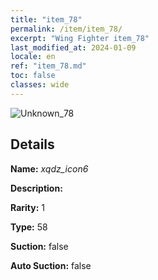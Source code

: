```yaml
---
title: "item_78"
permalink: /item/item_78/
excerpt: "Wing Fighter item_78"
last_modified_at: 2024-01-09
locale: en
ref: "item_78.md"
toc: false
classes: wide
---
```



 ![Unknown_78](/images/item/xqdz_icon6_p.png)



## Details

 **Name:** *xqdz_icon6* 

 **Description:** 

 **Rarity:** 1 

 **Type:** 58 

 **Suction:** false 

 **Auto Suction:** false 


